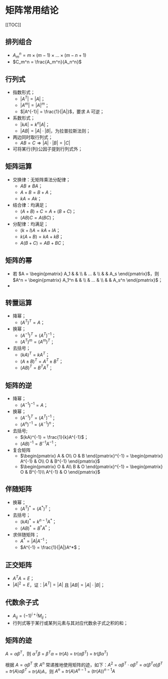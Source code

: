 # 矩阵常用结论

[[TOC]]

## 排列组合

- $A_m^n = m \times (m-1)\times ... \times (m-n+1)$
- $C_m^n = \frac{A_m^n}{A_n^n}$

## 行列式

- 指数形式；
  - $|A^T| = |A|$；
  - $|A^m|=|A|^m$；
  - $|A^{-1}| = \frac{1}{|A|}$，要求 A 可逆；
- 系数形式；
  - $|kA| = k^n|A|$；
  - $|AB| = |A|\cdot|B|$，为拉普拉斯法则；
- 两边同时取行列式；
  - $AB = C \Rightarrow |A|\cdot|B| = |C|$
- 可将某行(列)公因子提到行列式外；

## 矩阵运算

- 交换律：无矩阵乘法分配律；
  - $AB \neq BA$；
  - $A+B = B+A$；
  - $kA = Ak$；
- 结合律：均满足；
  - $(A+B)+C = A+(B+C)$；
  - $(AB)C = A(BC)$；
- 分配律：均满足；
  - $(k+l)A = kA + lA$；
  - $k(A+B) = kA + kB$；
  - $A(B+C) = AB + BC$；

## 矩阵的幂

- 若 $A = \begin{pmatrix}
    A_1 &  & \\
    & ... & \\
    &  & A_s
    \end{pmatrix}$，则 $A^n = \begin{pmatrix}
    A_1^n &  & \\
    & ... & \\
    &  & A_s^n
    \end{pmatrix}$；
- 


## 转置运算

- 降幂；
  - $(A^T)^T = A$；
- 换幂；
  - $(A^{-1})^T = (A^T)^{-1}$；
  - $(A^T)^m = (A^m)^T$；
- 去括号；
  - $(kA)^T = kA^T$；
  - $(A \pm B)^T = A^T \pm B^T$；
  - $(AB)^T = B^TA^T$；

## 矩阵的逆

- 降幂；
  - $(A^{-1})^{-1} = A$；
- 换幂；
  - $(A^{-1})^T = (A^T)^{-1}$；
  - $(A^n)^{-1} = (A^{-1})^n$；
- 去括号;
  - $(kA)^{-1} = \frac{1}{k}A^{-1}$；
  - $(AB)^{-1} = B^{-1}A^{-1}$；
- 复合矩阵
  - $\begin{pmatrix}
 A & O\\
 O & B
\end{pmatrix}^{-1} = \begin{pmatrix}
 A^{-1} & O\\
 O & B^{-1}
\end{pmatrix}$
  - $\begin{pmatrix}
 O & A\\
 B & O
\end{pmatrix}^{-1} = \begin{pmatrix}
 O & B^{-1}\\
 A^{-1} & O
\end{pmatrix}$

## 伴随矩阵

- 换幂；
  - $(A^T)^* = (A^*)^T$；
- 去括号；
  - $(kA)^* = k^{n-1}A^*$；
  - $(AB)^* = B^*A^*$；
- 求伴随矩阵；
  - $A^* = |A|A^{-1}$；
  - $A^{-1} = \frac{1}{|A|}A^*$；

## 正交矩阵

- $A^TA = E$；
- $|A|^2 = E$，证：$|A^T| = |A|$ 且 $|AB| = |A|\cdot|B|$；

## 代数余子式

- $A_{ij} = (-1)^{i+j}M_{ij}$；
- 行列式等于某行或某列元素与其对应代数余子式之积的和；

## 矩阵的迹

$A = \alpha\beta^T$，则 $\alpha^T\beta$ = $\beta^T\alpha$ = $tr(A)$ = $tr(\alpha\beta^T)$ = $tr(\beta\alpha^T)$

根据 $A = \alpha\beta^T$ 求 $A^n$ 常递推地使用矩阵的迹，如下：$A^2$ = $\alpha\beta^T\cdot\alpha\beta^T$ = $\alpha(\beta^T\alpha)\beta^T$ = $tr(A)\alpha\beta^T$ =  $tr(A)A$，则 $A^n$ = $tr(A)A^{n-1}$ = $(tr(A))^{n-1}A$ 